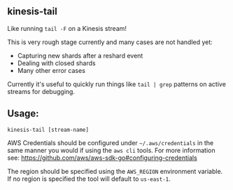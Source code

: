 ## kinesis-tail

Like running `tail -F` on a Kinesis stream!

This is very rough stage currently and many cases are not handled yet:
* Capturing new shards after a reshard event
* Dealing with closed shards
* Many other error cases

Currently it's useful to quickly run things like `tail | grep` patterns on active streams for debugging.

## Usage:

`kinesis-tail [stream-name]`

AWS Credentials should be configured under `~/.aws/credentials` in the same manner you would if using the `aws cli` tools.
For more information see: https://github.com/aws/aws-sdk-go#configuring-credentials

The region should be specified using the `AWS_REGION` environment variable.  If no region is specified the tool will default to `us-east-1`.

